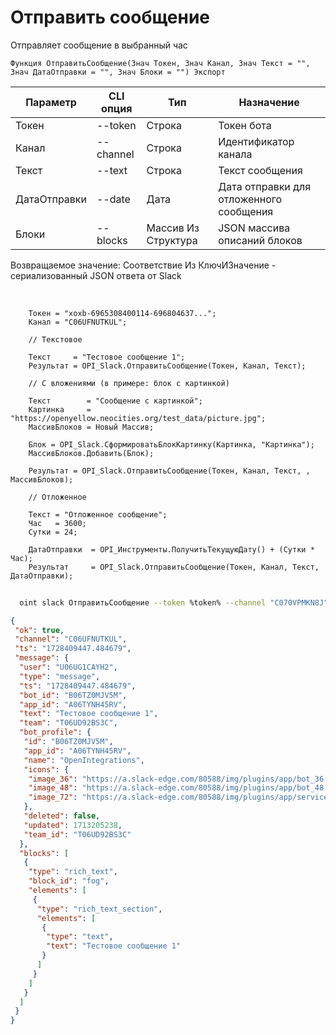 ﻿---
sidebar_position: 1
---

# Отправить сообщение
 Отправляет сообщение в выбранный час



`Функция ОтправитьСообщение(Знач Токен, Знач Канал, Знач Текст = "", Знач ДатаОтправки = "", Знач Блоки = "") Экспорт`

  | Параметр | CLI опция | Тип | Назначение |
  |-|-|-|-|
  | Токен | --token | Строка | Токен бота |
  | Канал | --channel | Строка | Идентификатор канала |
  | Текст | --text | Строка | Текст сообщения |
  | ДатаОтправки | --date | Дата | Дата отправки для отложенного сообщения |
  | Блоки | --blocks | Массив Из Структура | JSON массива описаний блоков |

  
  Возвращаемое значение:   Соответствие Из КлючИЗначение - сериализованный JSON ответа от Slack

<br/>




```bsl title="Пример кода"
    Токен = "xoxb-6965308400114-696804637...";
    Канал = "C06UFNUTKUL";

    // Текстовое

    Текст     = "Тестовое сообщение 1";
    Результат = OPI_Slack.ОтправитьСообщение(Токен, Канал, Текст);

    // С вложениями (в примере: блок с картинкой)

    Текст        = "Сообщение с картинкой";
    Картинка     = "https://openyellow.neocities.org/test_data/picture.jpg";
    МассивБлоков = Новый Массив;

    Блок = OPI_Slack.СформироватьБлокКартинку(Картинка, "Картинка");
    МассивБлоков.Добавить(Блок);

    Результат = OPI_Slack.ОтправитьСообщение(Токен, Канал, Текст, , МассивБлоков);

    // Отложенное

    Текст = "Отложенное сообщение";
    Час   = 3600;
    Сутки = 24;

    ДатаОтправки  = OPI_Инструменты.ПолучитьТекущуюДату() + (Сутки * Час);
    Результат     = OPI_Slack.ОтправитьСообщение(Токен, Канал, Текст, ДатаОтправки);
```



```sh title="Пример команды CLI"
    
  oint slack ОтправитьСообщение --token %token% --channel "C070VPMKN8J" --text "Тестовое сообщение" --date %date% --blocks %blocks%

```

```json title="Результат"
{
 "ok": true,
 "channel": "C06UFNUTKUL",
 "ts": "1728409447.484679",
 "message": {
  "user": "U06UG1CAYH2",
  "type": "message",
  "ts": "1728409447.484679",
  "bot_id": "B06TZ0MJV5M",
  "app_id": "A06TYNH45RV",
  "text": "Тестовое сообщение 1",
  "team": "T06UD92BS3C",
  "bot_profile": {
   "id": "B06TZ0MJV5M",
   "app_id": "A06TYNH45RV",
   "name": "OpenIntegrations",
   "icons": {
    "image_36": "https://a.slack-edge.com/80588/img/plugins/app/bot_36.png",
    "image_48": "https://a.slack-edge.com/80588/img/plugins/app/bot_48.png",
    "image_72": "https://a.slack-edge.com/80588/img/plugins/app/service_72.png"
   },
   "deleted": false,
   "updated": 1713205238,
   "team_id": "T06UD92BS3C"
  },
  "blocks": [
   {
    "type": "rich_text",
    "block_id": "fog",
    "elements": [
     {
      "type": "rich_text_section",
      "elements": [
       {
        "type": "text",
        "text": "Тестовое сообщение 1"
       }
      ]
     }
    ]
   }
  ]
 }
}
```
